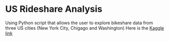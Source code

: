 # US Rideshare Analysis
 Using Python script that allows the user to explore bikeshare data from three US cities (New York City, Chigago and Washington)
 Here is the [Kaggle link](https://www.kaggle.com/code/deepak525/us-bike-share-analysis/data)
